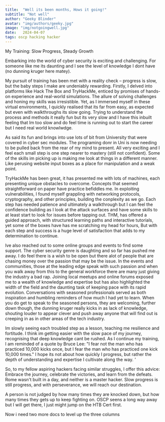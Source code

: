 ```yaml
---
title:  "Well its been months, Hows it going!"
subtitle: "Not well"
author: "Geeky Blinder"
avatar: "img/authors/geeky.jpg"
image: "img/notgoingwell.jpg"
date:   2024-04-07
tags: oscp hacking hacker
---
```


My Training: Slow Progress, Steady Growth

Embarking into the world of cyber security is exciting and challenging. For someone like me its daunting and I see the level of knowledge I dont have (no dunning kruger here matey).

My pursuit of training has been met with a reality check – progress is slow, but the baby steps I make are undeniably rewarding.
Firstly, I delved into platforms like Hack The Box and TryHackMe, enticed by promises of hands-on experience and real-world simulations. The allure of solving challenges and honing my skills was irresistible. Yet, as I immersed myself in these virtual environments, I quickly realised that its far from easy, as expected but even with walkthroughs its slow going.
Trying to understand the process and methods it really fun but its very slow and I have this inbuilt feeling that Im too slow and do feel time is running out to start the career but I need real world knowlwdge.

As said its fun and brings into use lots of bit from University that were covered in cyber sec modules. The programing donr in Uni is now needing to be pulled back from the rear of my mind to present. All very exciting and I feel each small step is one step nearer to mastery (still not confident). Some of the skills im picking up is making me look at things in a different manner. Like perusing website input boxes as a place for manipulation and a weak point.

TryHackMe has been great, it has presented me with lots of machines, each presenting unique obstacles to overcome. Concepts that seemed straightforward on paper have practice befiddles me. In exploiting vulnerabilities, I found myself grappling with networking protocols, cryptography, and other principles, building the conplexity as we go. Each step has needed patience and ultimately a walkthrough but I can feel the confidence building as I look at the attack surfaces and have some skills to at least start to look for issues before tapping out. 
THM, has offered a guided approach, with structured learning paths and interactive tutorials, yet some of the boxes have has me scratching my head for hours, But with each step and success is a huge level of satisfaction that adds to my determination to continue. 

Ive also reached out to some online groups and events to find some support. The cyber security genre is daughting and so far has pushed me away. I do feel there is a wish to be open but there alot of people that are chasing money over the passion that may be the issue.
In the events and communities, those at the leading edge speak with such passion and when you walk away from this to the general workforce there are many just giving the industry a bad rap. 
Joining local meetups and online forums exposed me to a wealth of knowledge and expertise but has also highlighted the width of the field and the daunting task of keeping pace with its rapid evolution. Conversations with seasoned professionals served as both inspiration and humbling reminders of how much I had yet to learn. When you do get to speak to the seasoned persons, they are welcoming, further down though, the dunning kruger really kicks in as lack of knowledge, shouting louder to appear clever and push away anyone that will find out is creeping in as in other areas of the tech industry.

Im slowly seeing each troubled step as a lesson, teaching me resilience and fortitude. I think im getting easier with the slow pace of my journey, recognising that deep knowledge cant be rushed. As I continue my training, I am reminded of a quote by Bruce Lee: "I fear not the man who has practiced 10,000 kicks once, but I fear the man who has practiced one kick 10,000 times." I hope its not about how quickly I progress, but rather the depth of understanding and expertise I cultivate along the way. '

So, to my fellow aspiring hackers facing similar struggles, I offer this advice: Embrace the journey, celebrate the victories, and learn from the defeats. Rome wasn't built in a day, and neither is a master hacker. Slow progress is still progress, and with perseverance, we will reach our destination.

A person is not judged by how many times they are knocked down, but how many times they gets up to keep fighting on. OSCP seens a long way away but I will get there, I just might jump on the HTB Cert first.

Now i need two more docs to level up the three columns 
